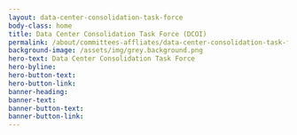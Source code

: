 ```yaml
---
layout: data-center-consolidation-task-force
body-class: home
title: Data Center Consolidation Task Force (DCOI)
permalink: /about/committees-affliates/data-center-consolidation-task-force/
background-image: /assets/img/grey.background.png
hero-text: Data Center Consolidation Task Force
hero-byline:
hero-button-text: 
hero-button-link: 
banner-heading: 
banner-text: 
banner-button-text: 
banner-button-link: 
---
```


